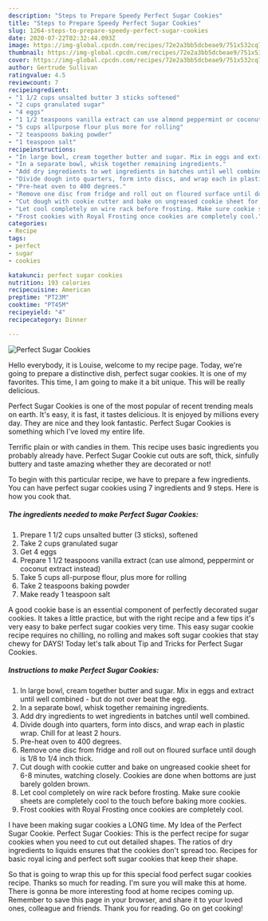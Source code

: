 ```yaml
---
description: "Steps to Prepare Speedy Perfect Sugar Cookies"
title: "Steps to Prepare Speedy Perfect Sugar Cookies"
slug: 1264-steps-to-prepare-speedy-perfect-sugar-cookies
date: 2020-07-22T02:32:44.093Z
image: https://img-global.cpcdn.com/recipes/72e2a3bb5dcbeae9/751x532cq70/perfect-sugar-cookies-recipe-main-photo.jpg
thumbnail: https://img-global.cpcdn.com/recipes/72e2a3bb5dcbeae9/751x532cq70/perfect-sugar-cookies-recipe-main-photo.jpg
cover: https://img-global.cpcdn.com/recipes/72e2a3bb5dcbeae9/751x532cq70/perfect-sugar-cookies-recipe-main-photo.jpg
author: Gertrude Sullivan
ratingvalue: 4.5
reviewcount: 7
recipeingredient:
- "1 1/2 cups unsalted butter 3 sticks softened"
- "2 cups granulated sugar"
- "4 eggs"
- "1 1/2 teaspoons vanilla extract can use almond peppermint or coconut extract instead"
- "5 cups allpurpose flour plus more for rolling"
- "2 teaspoons baking powder"
- "1 teaspoon salt"
recipeinstructions:
- "In large bowl, cream together butter and sugar. Mix in eggs and extract until well combined - but do not over beat the egg."
- "In a separate bowl, whisk together remaining ingredients."
- "Add dry ingredients to wet ingredients in batches until well combined."
- "Divide dough into quarters, form into discs, and wrap each in plastic wrap. Chill for at least 2 hours."
- "Pre-heat oven to 400 degrees."
- "Remove one disc from fridge and roll out on floured surface until dough is 1/8 to 1/4 inch thick."
- "Cut dough with cookie cutter and bake on ungreased cookie sheet for 6-8 minutes, watching closely. Cookies are done when bottoms are just barely golden brown."
- "Let cool completely on wire rack before frosting. Make sure cookie sheets are completely cool to the touch before baking more cookies."
- "Frost cookies with Royal Frosting once cookies are completely cool."
categories:
- Recipe
tags:
- perfect
- sugar
- cookies

katakunci: perfect sugar cookies 
nutrition: 193 calories
recipecuisine: American
preptime: "PT23M"
cooktime: "PT45M"
recipeyield: "4"
recipecategory: Dinner

---
```



![Perfect Sugar Cookies](https://img-global.cpcdn.com/recipes/72e2a3bb5dcbeae9/751x532cq70/perfect-sugar-cookies-recipe-main-photo.jpg)

Hello everybody, it is Louise, welcome to my recipe page. Today, we're going to prepare a distinctive dish, perfect sugar cookies. It is one of my favorites. This time, I am going to make it a bit unique. This will be really delicious.

Perfect Sugar Cookies is one of the most popular of recent trending meals on earth. It's easy, it is fast, it tastes delicious. It is enjoyed by millions every day. They are nice and they look fantastic. Perfect Sugar Cookies is something which I've loved my entire life.

Terrific plain or with candies in them. This recipe uses basic ingredients you probably already have. Perfect Sugar Cookie cut outs are soft, thick, sinfully buttery and taste amazing whether they are decorated or not!


To begin with this particular recipe, we have to prepare a few ingredients. You can have perfect sugar cookies using 7 ingredients and 9 steps. Here is how you cook that.

<!--inarticleads1-->

##### The ingredients needed to make Perfect Sugar Cookies:

1. Prepare 1 1/2 cups unsalted butter (3 sticks), softened
1. Take 2 cups granulated sugar
1. Get 4 eggs
1. Prepare 1 1/2 teaspoons vanilla extract (can use almond, peppermint or coconut extract instead)
1. Take 5 cups all-purpose flour, plus more for rolling
1. Take 2 teaspoons baking powder
1. Make ready 1 teaspoon salt


A good cookie base is an essential component of perfectly decorated sugar cookies. It takes a little practice, but with the right recipe and a few tips it&#39;s very easy to bake perfect sugar cookies very time. This easy sugar cookie recipe requires no chilling, no rolling and makes soft sugar cookies that stay chewy for DAYS! Today let&#39;s talk about Tip and Tricks for Perfect Sugar Cookies. 

<!--inarticleads2-->

##### Instructions to make Perfect Sugar Cookies:

1. In large bowl, cream together butter and sugar. Mix in eggs and extract until well combined - but do not over beat the egg.
1. In a separate bowl, whisk together remaining ingredients.
1. Add dry ingredients to wet ingredients in batches until well combined.
1. Divide dough into quarters, form into discs, and wrap each in plastic wrap. Chill for at least 2 hours.
1. Pre-heat oven to 400 degrees.
1. Remove one disc from fridge and roll out on floured surface until dough is 1/8 to 1/4 inch thick.
1. Cut dough with cookie cutter and bake on ungreased cookie sheet for 6-8 minutes, watching closely. Cookies are done when bottoms are just barely golden brown.
1. Let cool completely on wire rack before frosting. Make sure cookie sheets are completely cool to the touch before baking more cookies.
1. Frost cookies with Royal Frosting once cookies are completely cool.


I have been making sugar cookies a LONG time. My Idea of the Perfect Sugar Cookie. Perfect Sugar Cookies: This is the perfect recipe for sugar cookies when you need to cut out detailed shapes. The ratios of dry ingredients to liquids ensures that the cookies don&#39;t spread too. Recipes for basic royal icing and perfect soft sugar cookies that keep their shape. 

So that is going to wrap this up for this special food perfect sugar cookies recipe. Thanks so much for reading. I'm sure you will make this at home. There is gonna be more interesting food at home recipes coming up. Remember to save this page in your browser, and share it to your loved ones, colleague and friends. Thank you for reading. Go on get cooking!

